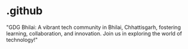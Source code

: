 # .github
"GDG Bhilai: A vibrant tech community in Bhilai, Chhattisgarh, fostering learning, collaboration, and innovation. Join us in exploring the world of technology!"
